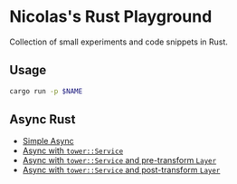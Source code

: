 Nicolas's Rust Playground
=========================

Collection of small experiments and code snippets in Rust.

## Usage

```bash
cargo run -p $NAME
```

## Async Rust

* [Simple Async](./async-simple)
* [Async with `tower::Service`](./async-service)
* [Async with `tower::Service` and pre-transform `Layer`](./async-service-wrapper/)
* [Async with `tower::Service` and post-transform `Layer`](./async-post-wrapper/)